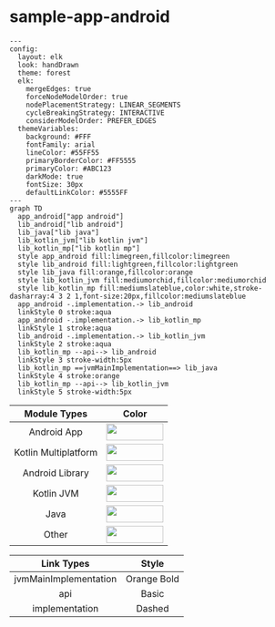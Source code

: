 # sample-app-android

<!--region chart-->
```mermaid
---
config:
  layout: elk
  look: handDrawn
  theme: forest
  elk:
    mergeEdges: true
    forceNodeModelOrder: true
    nodePlacementStrategy: LINEAR_SEGMENTS
    cycleBreakingStrategy: INTERACTIVE
    considerModelOrder: PREFER_EDGES
  themeVariables:
    background: #FFF
    fontFamily: arial
    lineColor: #55FF55
    primaryBorderColor: #FF5555
    primaryColor: #ABC123
    darkMode: true
    fontSize: 30px
    defaultLinkColor: #5555FF
---
graph TD
  app_android["app android"]
  lib_android["lib android"]
  lib_java["lib java"]
  lib_kotlin_jvm["lib kotlin jvm"]
  lib_kotlin_mp["lib kotlin mp"]
  style app_android fill:limegreen,fillcolor:limegreen
  style lib_android fill:lightgreen,fillcolor:lightgreen
  style lib_java fill:orange,fillcolor:orange
  style lib_kotlin_jvm fill:mediumorchid,fillcolor:mediumorchid
  style lib_kotlin_mp fill:mediumslateblue,color:white,stroke-dasharray:4 3 2 1,font-size:20px,fillcolor:mediumslateblue
  app_android -.implementation.-> lib_android
  linkStyle 0 stroke:aqua
  app_android -.implementation.-> lib_kotlin_mp
  linkStyle 1 stroke:aqua
  lib_android -.implementation.-> lib_kotlin_jvm
  linkStyle 2 stroke:aqua
  lib_kotlin_mp --api--> lib_android
  linkStyle 3 stroke-width:5px
  lib_kotlin_mp ==jvmMainImplementation==> lib_java
  linkStyle 4 stroke:orange
  lib_kotlin_mp --api--> lib_kotlin_jvm
  linkStyle 5 stroke-width:5px
```

| Module Types | Color |
|:--:|:--:|
| Android App | <img src="https://img.shields.io/badge/-%20-limegreen?style=flat-square" height="30" width="100"> |
| Kotlin Multiplatform | <img src="https://img.shields.io/badge/-%20-mediumslateblue?style=flat-square" height="30" width="100"> |
| Android Library | <img src="https://img.shields.io/badge/-%20-lightgreen?style=flat-square" height="30" width="100"> |
| Kotlin JVM | <img src="https://img.shields.io/badge/-%20-mediumorchid?style=flat-square" height="30" width="100"> |
| Java | <img src="https://img.shields.io/badge/-%20-orange?style=flat-square" height="30" width="100"> |
| Other | <img src="https://img.shields.io/badge/-%20-gainsboro?style=flat-square" height="30" width="100"> |

| Link Types | Style |
|:--:|:--:|
| jvmMainImplementation | Orange Bold |
| api | Basic |
| implementation | Dashed |
<!--endregion-->
